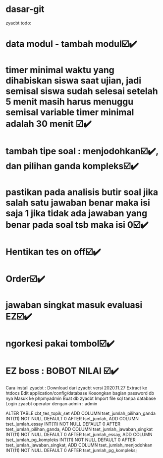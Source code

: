 # dasar-git

zyacbt todo:
# data modul - tambah  modul☑️✔️

# timer minimal waktu yang dihabiskan siswa saat ujian, jadi semisal siswa sudah selesai setelah 5 menit masih harus menuggu semisal variable timer minimal adalah 30 menit ☑✔️

# tambah tipe soal : menjodohkan☑️✔️, dan pilihan ganda kompleks☑️✔️

# pastikan pada analisis butir soal jika salah satu jawaban benar maka isi saja 1 jika tidak ada jawaban yang benar pada soal tsb maka isi 0☑️✔️

# Hentikan tes on off☑️✔️

# Order☑️✔️

# jawaban singkat masuk evaluasi EZ☑️✔️

# ngorkesi pakai tombol☑️✔️

# EZ boss : BOBOT NILAI ☑️✔️

Cara install zyacbt :
Download dari zyacbt versi 2020.11.27
Extract ke htdocs
Edit application/config/database
Kosongkan bagian password db nya
Masuk ke phpmyadmin
Buat db zyacbt
Import file sql tanpa database
Login zyacbt operator dengan admin : admin


ALTER TABLE cbt_tes_topik_set
ADD COLUMN tset_jumlah_pilihan_ganda INT(11) NOT NULL DEFAULT 0 AFTER tset_jumlah,
ADD COLUMN tset_jumlah_essay INT(11) NOT NULL DEFAULT 0 AFTER tset_jumlah_pilihan_ganda,
ADD COLUMN tset_jumlah_jawaban_singkat INT(11) NOT NULL DEFAULT 0 AFTER tset_jumlah_essay,
ADD COLUMN tset_jumlah_pg_kompleks INT(11) NOT NULL DEFAULT 0 AFTER tset_jumlah_jawaban_singkat,
ADD COLUMN tset_jumlah_menjodohkan INT(11) NOT NULL DEFAULT 0 AFTER tset_jumlah_pg_kompleks;
